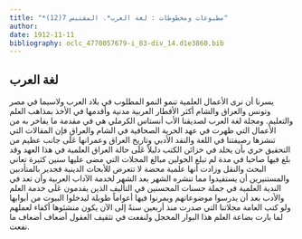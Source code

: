 ```yaml
---
title: "*مطبوعات ومخطوطات : لغة العرب*. المقتبس 7(12)"
author: 
date: 1912-11-11
bibliography: oclc_4770057679-i_83-div_14.d1e3860.bib
---
```




##  لغة العرب 


 يسرنا أن نرى الأعمال العلمية تنمو النمو المطلوب في بلاد العرب ولاسيما في مصر وتونس والعراق والشام أكثر الأقطار العربية مدنية وأقدمها في الأخذ بمذاهب العلم والتعليم. ومجلة لغة العرب لصديقنا الأب أنستاس الكرملي هي في مقدمة ما يفاخر به من الأعمال التي ظهرت في عهد الحرية الصحافية في الشام والعراق فإن المقالات التي تنشرها رصيفتنا في اللغة والنقد الأدبي وتاريخ العراق وعمرانها عَلَى جانب عظيم من التحقيق حري بأن يخلد في خزائن الكتب دليلاً عَلَى حالة العراق العلمية في هذا العهد وقد بلغ فيها صاحبا في مدة لم تبلغ الحولين مبالغ المجلات التي مضى عليها سنين كثيرة تعاني البحث والنقل وزادت أنها علمية محضة لا تتعرض للأبحاث الدينية فجدير بالمتأدبين والمستنيرين أن يستفيدوا مما تنشره الشهر بعد الشهر لخدمة الآداب العربية وأن تعد في الندية العلمية في جملة حسنات المحسنين في التأليف الذين يقدمون عَلَى خدمة العلم والأدب بعد أن يدرسوا موضوعاتهم ويمرنوا فيها أعواماً طويلة ليدخلوا البيوت من أبوابها ولو   كتب العامة مجلاتنا التي صدرت منذ  أربعين  سنةً إلى الآن يكون منشئوها أكفاء لعملهم لما بارت بضاعة العلم هذا البوار المخجل ولنفعت في تثقيف العقول أضعاف أضعاف ما نفعت. 
